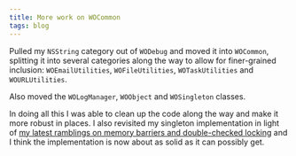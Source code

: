 ```yaml
---
title: More work on WOCommon
tags: blog
---
```


Pulled my `NSString` category out of `WODebug` and moved it into `WOCommon`, splitting it into several categories along the way to allow for finer-grained inclusion: `WOEmailUtilities`, `WOFileUtilities`, `WOTaskUtilities` and `WOURLUtilities`.

Also moved the `WOLogManager`, `WOObject` and `WOSingleton` classes.

In doing all this I was able to clean up the code along the way and make it more robust in places. I also revisited my singleton implementation in light of [my latest ramblings on memory barriers and double-checked locking](http://wincent.dev/a/about/wincent/weblog/archives/2006/08/doublechecked_l.php) and I think the implementation is now about as solid as it can possibly get.

